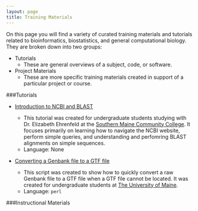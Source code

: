 ```yaml
---
layout: page
title: Training Materials
---
```


On this page you will find a variety of curated training materials and tutorials related to bioinformatics, biostatistics, and general computational biology. They are broken down into two groups:

* Tutorials
  * These are general overviews of a subject, code, or software.
* Project Materials 
  * These are more specific training materials created in support of a particular project or course. 


###Tutorials

* [Introduction to NCBI and BLAST](https://github.com/MaineINBRE/IntroToNCBIandBLAST)
  * This tutorial was created for undergraduate students studying with Dr. Elizabeth Ehrenfeld at the [Southern Maine Community College](https://www.smccme.edu). It focuses primarily on learning how to navigate the NCBI website, perform simple queries, and understanding and perfomring BLAST alignments on simple sequences. 
  * Language: None

* [Converting a Genbank file to a GTF file](https://github.com/MaineINBRE/GenBankToGTF)
  * This script was created to show how to quickly convert a raw Genbank file to a GTF file when a GTF file cannot be located. It was created for undergraduate students at [The University of Maine](www.umaine.edu). 
  * Language: `perl`

###Instructional Materials
